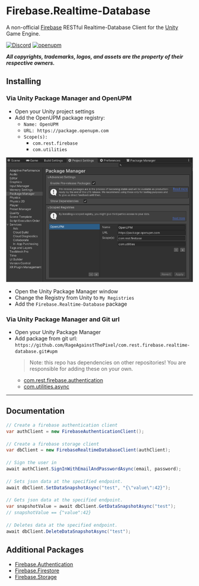 # Firebase.Realtime-Database

A non-official [Firebase](https://firebase.google.com/) RESTful Realtime-Database Client for the [Unity](https://unity.com/) Game Engine.

[![Discord](https://img.shields.io/discord/855294214065487932.svg?label=&logo=discord&logoColor=ffffff&color=7389D8&labelColor=6A7EC2)](https://discord.gg/xQgMW9ufN4)
[![openupm](https://img.shields.io/npm/v/com.rest.firebase.realtime-database?label=openupm&registry_uri=https://package.openupm.com)](https://openupm.com/packages/com.rest.firebase.realtime-database/)

***All copyrights, trademarks, logos, and assets are the property of their respective owners.***

## Installing

### Via Unity Package Manager and OpenUPM

- Open your Unity project settings
- Add the OpenUPM package registry:
  - `Name: OpenUPM`
  - `URL: https://package.openupm.com`
  - `Scope(s):`
    - `com.rest.firebase`
    - `com.utilities`

![scoped-registries](Firebase.Realtime-Database/Packages/com.rest.firebase.realtime-database/Documentation~/images/package-manager-scopes.png)

- Open the Unity Package Manager window
- Change the Registry from Unity to `My Registries`
- Add the `Firebase.Realtime-Database` package

### Via Unity Package Manager and Git url

- Open your Unity Package Manager
- Add package from git url: `https://github.com/RageAgainstThePixel/com.rest.firebase.realtime-database.git#upm`
  > Note: this repo has dependencies on other repositories! You are responsible for adding these on your own.
  - [com.rest.firebase.authentication](https://github.com/RageAgainstThePixel/com.rest.firebase.authentication)
  - [com.utilities.async](https://github.com/RageAgainstThePixel/com.utilities.async)

---

## Documentation

```csharp
// Create a firebase authentication client
var authClient = new FirebaseAuthenticationClient();

// Create a firebase storage client
var dbClient = new FirebaseRealtimeDatabaseClient(authClient);

// Sign the user in
await authClient.SignInWithEmailAndPasswordAsync(email, password);

// Sets json data at the specified endpoint.
await dbClient.SetDataSnapshotAsync("test", "{\"value\":42}");

// Gets json data at the specified endpoint.
var snapshotValue = await dbClient.GetDataSnapshotAsync("test");
// snapshotValue == {"value":42}

// Deletes data at the specified endpoint.
await dbClient.DeleteDataSnapshotAsync("test");
```

## Additional Packages

- [Firebase.Authentication](https://github.com/RageAgainstThePixel/com.rest.firebase.authentication)
- [Firebase.Firestore](https://github.com/RageAgainstThePixel/com.rest.firebase.firestore)
- [Firebase.Storage](https://github.com/RageAgainstThePixel/com.rest.firebase.storage)
